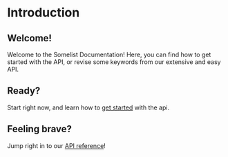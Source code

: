 # Introduction
## Welcome!
Welcome to the Somelist Documentation! Here, you can find how to get started with the API, or revise some keywords from our extensive and easy API.

## Ready?
Start right now, and learn how to [get started](/getting-started) with the api.

## Feeling brave?
Jump right in to our [API reference](/api)!